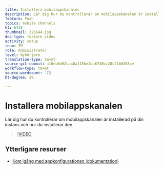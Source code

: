 ```yaml
---
title: Installera mobilappskanalen
description: Lär dig hur du kontrollerar om mobilappskanalen är installerad på din instans och hur du installerar den.
feature: Push
topics: mobile channels
kt: 6438
thumbnail: 326544.jpg
doc-type: feature video
activity: setup
team: TM
role: Administratör
level: Nybörjare
translation-type: tm+mt
source-git-commit: a16eb6d92ca40a1188e1ba6730bc28c2fb8358ce
workflow-type: tm+mt
source-wordcount: '72'
ht-degree: 2%

---
```



# Installera mobilappskanalen

Lär dig hur du kontrollerar om mobilappskanalen är installerad på din instans och hur du installerar den.

>[!VIDEO](https://video.tv.adobe.com/v/326544?quality=12)

## Ytterligare resurser

* [Kom igång med appkonfigurationen (dokumentation)](https://experienceleague.adobe.com/docs/campaign-classic/using/sending-messages/sending-push-notifications/configure-the-mobile-app/get-started-app-config.html?lang=en#installing-package-ios)
